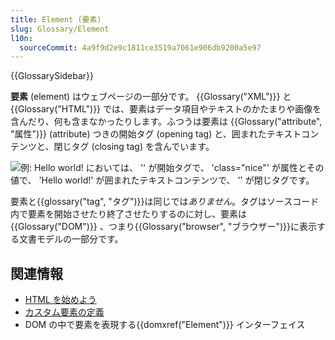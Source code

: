 ```yaml
---
title: Element (要素)
slug: Glossary/Element
l10n:
  sourceCommit: 4a9f9d2e9c1811ce3519a7061e906db9200a5e97
---
```


{{GlossarySidebar}}

**要素** (element) はウェブページの一部分です。 {{Glossary("XML")}} と {{Glossary("HTML")}} では、要素はデータ項目やテキストのかたまりや画像を含んだり、何も含まなかったりします。ふつうは要素は {{Glossary("attribute", "属性")}} (attribute) つきの開始タグ (opening tag) と、囲まれたテキストコンテンツと、閉じタグ (closing tag) を含んでいます。

![例: <p class="nice">Hello world!</p> においては、 '<p class="nice">' が開始タグで、 'class="nice"' が属性とその値で、 'Hello world!' が囲まれたテキストコンテンツで、 '</p>' が閉じタグです。](anatomy-of-an-html-element.png)

要素と{{glossary("tag", "タグ")}}は同じでは*ありません*。タグはソースコード内で要素を開始させたり終了させたりするのに対し、要素は {{Glossary("DOM")}} 、つまり{{Glossary("browser", "ブラウザー")}}に表示する文書モデルの一部分です。

## 関連情報

- [HTML を始めよう](/ja/docs/Learn_web_development/Core/Structuring_content/Getting_started)
- [カスタム要素の定義](/ja/docs/Web/API/Web_components/Using_custom_elements)
- DOM の中で要素を表現する{{domxref("Element")}} インターフェイス
